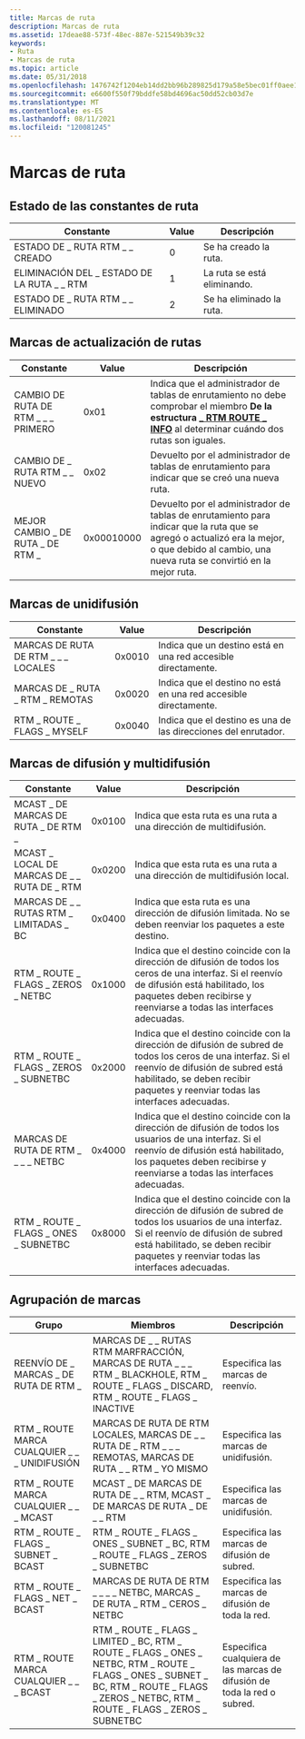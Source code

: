```yaml
---
title: Marcas de ruta
description: Marcas de ruta
ms.assetid: 17deae88-573f-48ec-887e-521549b39c32
keywords:
- Ruta
- Marcas de ruta
ms.topic: article
ms.date: 05/31/2018
ms.openlocfilehash: 1476742f1204eb14dd2bb96b289825d179a58e5bec01ff0aee18bcfbdb13a9b7
ms.sourcegitcommit: e6600f550f79bddfe58bd4696ac50dd52cb03d7e
ms.translationtype: MT
ms.contentlocale: es-ES
ms.lasthandoff: 08/11/2021
ms.locfileid: "120081245"
---
```

# <a name="route-flags"></a>Marcas de ruta

## <a name="state-of-the-route-constants"></a>Estado de las constantes de ruta



| Constante                    | Value | Descripción             |
|-----------------------------|-------|-------------------------|
| ESTADO DE \_ RUTA RTM \_ \_ CREADO  | 0     | Se ha creado la ruta. |
| ELIMINACIÓN DEL \_ ESTADO DE LA RUTA \_ \_ RTM | 1     | La ruta se está eliminando. |
| ESTADO DE \_ RUTA RTM \_ \_ ELIMINADO  | 2     | Se ha eliminado la ruta. |



 

## <a name="route-update-flags"></a>Marcas de actualización de rutas



| Constante                  | Value      | Descripción                                                                                                                                                                                |
|---------------------------|------------|--------------------------------------------------------------------------------------------------------------------------------------------------------------------------------------------|
| CAMBIO DE RUTA DE RTM \_ \_ \_ PRIMERO | 0x01       | Indica que el administrador de tablas de enrutamiento no debe comprobar el miembro **De la estructura** [**\_ RTM ROUTE \_ INFO**](/windows/desktop/api/Rtmv2/ns-rtmv2-rtm_route_info) al determinar cuándo dos rutas son iguales. |
| CAMBIO DE \_ RUTA RTM \_ \_ NUEVO   | 0x02       | Devuelto por el administrador de tablas de enrutamiento para indicar que se creó una nueva ruta.                                                                                                                 |
| MEJOR CAMBIO \_ DE RUTA \_ DE RTM \_  | 0x00010000 | Devuelto por el administrador de tablas de enrutamiento para indicar que la ruta que se agregó o actualizó era la mejor, o que debido al cambio, una nueva ruta se convirtió en la mejor ruta.           |



 

## <a name="unicast-flags"></a>Marcas de unidifusión



| Constante                  | Value  | Descripción                                                            |
|---------------------------|--------|------------------------------------------------------------------------|
| MARCAS DE RUTA DE RTM \_ \_ \_ LOCALES  | 0x0010 | Indica que un destino está en una red accesible directamente.            |
| MARCAS DE \_ RUTA \_ RTM \_ REMOTAS | 0x0020 | Indica que el destino no está en una red accesible directamente. |
| RTM \_ ROUTE \_ FLAGS \_ MYSELF | 0x0040 | Indica que el destino es una de las direcciones del enrutador.            |



 

## <a name="broadcast-and-multicast-flags"></a>Marcas de difusión y multidifusión



| Constante                           | Value  | Descripción                                                                                                                                                                                                |
|------------------------------------|--------|------------------------------------------------------------------------------------------------------------------------------------------------------------------------------------------------------------|
| MCAST \_ DE MARCAS DE RUTA \_ DE RTM \_           | 0x0100 | Indica que esta ruta es una ruta a una dirección de multidifusión.                                                                                                                                               |
| MCAST \_ LOCAL DE MARCAS DE \_ \_ RUTA DE \_ RTM    | 0x0200 | Indica que esta ruta es una ruta a una dirección de multidifusión local.                                                                                                                                         |
| MARCAS DE \_ \_ RUTAS RTM \_ LIMITADAS \_ BC     | 0x0400 | Indica que esta ruta es una dirección de difusión limitada. No se deben reenviar los paquetes a este destino.                                                                                             |
| RTM \_ ROUTE \_ FLAGS \_ ZEROS \_ NETBC    | 0x1000 | Indica que el destino coincide con la dirección de difusión de todos los ceros de una interfaz. Si el reenvío de difusión está habilitado, los paquetes deben recibirse y reenviarse a todas las interfaces adecuadas.               |
| RTM \_ ROUTE \_ FLAGS \_ ZEROS \_ SUBNETBC | 0x2000 | Indica que el destino coincide con la dirección de difusión de subred de todos los ceros de una interfaz. Si el reenvío de difusión de subred está habilitado, se deben recibir paquetes y reenviar todas las interfaces adecuadas. |
| MARCAS DE RUTA DE RTM \_ \_ \_ \_ NETBC     | 0x4000 | Indica que el destino coincide con la dirección de difusión de todos los usuarios de una interfaz. Si el reenvío de difusión está habilitado, los paquetes deben recibirse y reenviarse a todas las interfaces adecuadas.                |
| RTM \_ ROUTE \_ FLAGS \_ ONES \_ SUBNETBC  | 0x8000 | Indica que el destino coincide con la dirección de difusión de subred de todos los usuarios de una interfaz. Si el reenvío de difusión de subred está habilitado, se deben recibir paquetes y reenviar todas las interfaces adecuadas.  |



 

## <a name="grouping-of-flags"></a>Agrupación de marcas



| Grupo                            | Miembros                                                                                                                                                                  | Descripción                                              |
|----------------------------------|--------------------------------------------------------------------------------------------------------------------------------------------------------------------------|----------------------------------------------------------|
| REENVÍO DE \_ MARCAS \_ DE RUTA DE RTM \_    | MARCAS DE \_ \_ RUTAS RTM MARFRACCIÓN, MARCAS DE RUTA \_ \_ \_ RTM \_ BLACKHOLE, RTM \_ ROUTE \_ FLAGS \_ DISCARD, RTM \_ ROUTE \_ FLAGS \_ INACTIVE                                                        | Especifica las marcas de reenvío.                          |
| RTM \_ ROUTE MARCA CUALQUIER \_ \_ \_ UNIDIFUSIÓN  | MARCAS DE RUTA DE RTM LOCALES, MARCAS DE \_ \_ RUTA DE \_ RTM \_ \_ \_ REMOTAS, MARCAS DE RUTA \_ \_ RTM \_ YO MISMO                                                                                           | Especifica las marcas de unidifusión.                             |
| RTM \_ ROUTE MARCA CUALQUIER \_ \_ \_ MCAST    | MCAST \_ DE MARCAS DE RUTA DE \_ \_ RTM, MCAST \_ DE MARCAS DE RUTA \_ DE \_ \_ RTM                                                                                                                | Especifica las marcas de unidifusión.                             |
| RTM \_ ROUTE \_ FLAGS \_ SUBNET \_ BCAST | RTM \_ ROUTE \_ FLAGS \_ ONES \_ SUBNET \_ BC, RTM \_ ROUTE \_ FLAGS \_ ZEROS \_ SUBNETBC                                                                                                  | Especifica las marcas de difusión de subred.                    |
| RTM \_ ROUTE \_ FLAGS \_ NET \_ BCAST    | MARCAS DE RUTA DE RTM \_ \_ \_ \_ NETBC, MARCAS \_ DE RUTA \_ RTM \_ CEROS \_ NETBC                                                                                                          | Especifica las marcas de difusión de toda la red.                  |
| RTM \_ ROUTE MARCA CUALQUIER \_ \_ \_ BCAST    | RTM \_ ROUTE \_ FLAGS \_ LIMITED \_ BC, RTM \_ ROUTE \_ FLAGS \_ ONES \_ NETBC, RTM \_ ROUTE \_ FLAGS \_ ONES \_ SUBNET \_ BC, RTM \_ ROUTE \_ FLAGS \_ ZEROS \_ NETBC, RTM \_ ROUTE \_ FLAGS \_ ZEROS \_ SUBNETBC | Especifica cualquiera de las marcas de difusión de toda la red o subred. |



 

 

 




